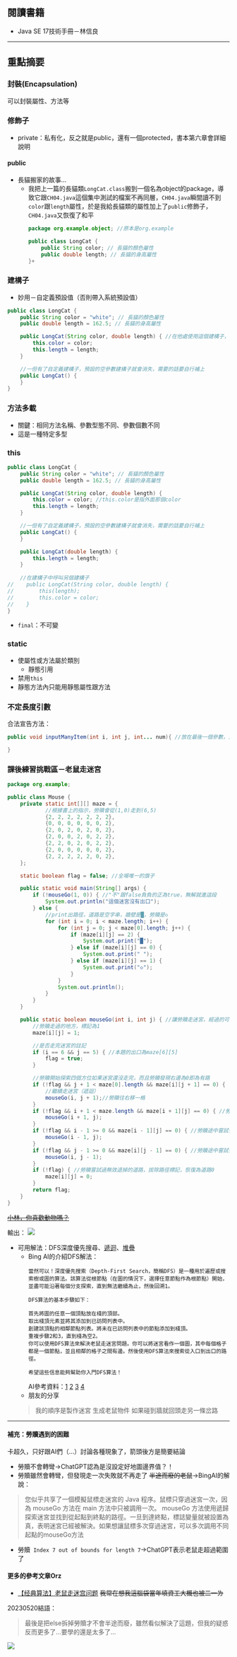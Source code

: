 ## 閱讀書籍
- Java SE 17技術手冊－林信良

***
## 重點摘要
### 封裝(Encapsulation)
可以封裝屬性、方法等
### 修飾子
- private：私有化，反之就是public，還有一個protected，書本第六章會詳細說明
#### public
- 長貓搬家的故事...
  - 我把上一篇的長貓類`LongCat.class`搬到一個名為object的package，導致它跟`CH04.java`這個集中測試的檔案不再同層，`CH04.java`瞬間讀不到`color`跟`length`屬性，於是我給長貓類的屬性加上了`public`修飾子，`CH04.java`又恢復了和平
    ```java
    package org.example.object; //原本是org.example

    public class LongCat {
        public String color; // 長貓的顏色屬性
        public double length; // 長貓的身高屬性
    }+
    ```
### 建構子
- 妙用－自定義預設值（否則帶入系統預設值）
```java
public class LongCat {
    public String color = "white"; // 長貓的顏色屬性
    public double length = 162.5; // 長貓的身高屬性

    public LongCat(String color, double length) { //在他處使用這個建構子，會初始第二次
        this.color = color;
        this.length = length;
    }

    //一但有了自定義建構子，預設的空參數建構子就會消失，需要的話要自行補上
    public LongCat() {
    }
}
```
### 方法多載
- 關鍵：相同方法名稱、參數型態不同、參數個數不同
- 這是一種特定多型
### this
```java
public class LongCat {
    public String color = "white"; // 長貓的顏色屬性
    public double length = 162.5; // 長貓的身高屬性

    public LongCat(String color, double length) {
        this.color = color; //this.color是指外面那個color
        this.length = length;
    }

    //一但有了自定義建構子，預設的空參數建構子就會消失，需要的話要自行補上
    public LongCat() {
    }

    public LongCat(double length) {
        this.length = length;
    }
    
    //在建構子中呼叫另個建構子
//    public LongCat(String color, double length) {
//        this(length);
//        this.color = color;
//    }
}

```
- `final`：不可變

### static
- 使屬性或方法屬於類別
  - 靜態引用
- 禁用`this`
- 靜態方法內只能用靜態屬性跟方法
### 不定長度引數
合法宣告方法：
```java
public void inputManyItem(int i, int j, int... num){ //放在最後一個參數，只能有一個

}
```
### 課後練習挑戰區－老鼠走迷宮
```java
package org.example;

public class Mouse {
    private static int[][] maze = {
            //根據書上的指示，勞贖會從(1,0)走到(6,5)
            {2, 2, 2, 2, 2, 2, 2},
            {0, 0, 0, 0, 0, 0, 2},
            {2, 0, 2, 0, 2, 0, 2},
            {2, 0, 0, 2, 0, 2, 2},
            {2, 2, 0, 2, 0, 2, 2},
            {2, 0, 0, 0, 0, 0, 2},
            {2, 2, 2, 2, 2, 0, 2},
    };

    static boolean flag = false; //全場唯一的旗子

    public static void main(String[] args) {
        if (!mouseGo(1, 0)) { //"不"跟false負負的正為true，無解就進這段
            System.out.println("這個迷宮沒有出口");
        } else {
            //print出路徑，道路是空字串，牆壁是█，勞贖是◇
            for (int i = 0; i < maze.length; i++) {
                for (int j = 0; j < maze[0].length; j++) {
                    if (maze[i][j] == 2) {
                        System.out.print("█");
                    } else if (maze[i][j] == 0) {
                        System.out.print(" ");
                    } else if (maze[i][j] == 1) {
                        System.out.print("◇");
                    }
                }
                System.out.println();
            }
        }
    }

    public static boolean mouseGo(int i, int j) { //讓勞贖走迷宮，經過的可行路線值改為1
        //勞贖走過的地方，標記為1
        maze[i][j] = 1;

        //是否走完迷宮的註記
        if (i == 6 && j == 5) { //本題的出口為maze[6][5]
            flag = true;
        }

        //勞贖開始探索四個方位如果迷宮還沒走完，而且勞贖發現右邊為0即為有路
        if (!flag && j + 1 < maze[0].length && maze[i][j + 1] == 0) {
            //繼續走迷宮（遞迴）
            mouseGo(i, j + 1);//勞贖往右移一格
        }
        if (!flag && i + 1 < maze.length && maze[i + 1][j] == 0) { //勞贖途中嘗試往下走的情況..
            mouseGo(i + 1, j);
        }
        if (!flag && i - 1 >= 0 && maze[i - 1][j] == 0) { //勞贖途中嘗試往上走的情況..
            mouseGo(i - 1, j);
        }
        if (!flag && j - 1 >= 0 && maze[i][j - 1] == 0) { //勞贖途中嘗試往左走的情況..
            mouseGo(i, j - 1);
        }
        if (!flag) { //勞贖嘗試過無效退掉的道路，拔除路徑標記，恢復為道路0
            maze[i][j] = 0;
        }
        return flag;
    }
}
```
~~[小林，你喜歡動物嗎？](https://www.youtube.com/watch?v=aHdKcQTsUzM)~~

輸出：
![](https://i.imgur.com/8W7NGnx.png)

- 可用解法：DFS深度優先搜尋、[遞迴](https://liuxiaozhu.github.io/algorithm-test/AlgorithmGossip/MouseGoMaze.htm)、[堆疊](https://hackmd.io/@AlienHackMd/Hykbu_fMI)
  - Bing AI的介紹DFS解法：
    ```
    當然可以！深度優先搜索（Depth-First Search，簡稱DFS）是一種用於遍歷或搜索樹或圖的算法。該算法從根節點（在圖的情況下，選擇任意節點作為根節點）開始，並盡可能沿著每個分支探索，直到無法繼續為止，然後回溯1。

    DFS算法的基本步驟如下：

    首先將圖的任意一個頂點放在棧的頂部。
    取出棧頂元素並將其添加到已訪問列表中。
    創建該頂點的相鄰節點列表。將未在已訪問列表中的節點添加到棧頂。
    重複步驟2和3，直到棧為空2。
    你可以使用DFS算法來解決老鼠走迷宮問題。你可以將迷宮看作一個圖，其中每個格子都是一個節點，並且相鄰的格子之間有邊。然後使用DFS算法來搜索從入口到出口的路徑。

    希望這些信息能夠幫助你入門DFS算法！
    ```
    AI參考資料：[1](https://www.programiz.com/dsa/graph-dfs) [2](https://www.simplilearn.com/tutorials/data-structure-tutorial/dfs-algorithm) [3](https://www.codingninjas.com/codestudio/library/dfs-depth-first-search-algorithm) [4](https://blog.csdn.net/weixin_43272781/article/details/82959089)
  - 朋友的分享
  >我的順序是製作迷宮 生成老鼠物件 如果碰到牆就回頭走另一條岔路

***
#### 補充：勞贖遇到的困難
卡超久，只好跟AI們（...）討論各種現象了，箭頭後方是簡要結論
- 勞贖不會轉彎->ChatGPT認為是沒設定好地圖邊界值？！
- 勞贖雖然會轉彎，但發現走一次失敗就不再走了 ~~半途而廢的老鼠~~->BingAI的解說：
>您似乎共享了一個模擬鼠標走迷宮的 Java 程序。鼠標只穿過迷宮一次，因為 mouseGo 方法在 main 方法中只被調用一次。 mouseGo 方法使用遞歸探索迷宮並找到從起點到終點的路徑。一旦到達終點，標誌變量就被設置為真，表明迷宮已經被解決。如果想讓鼠標多次穿過迷宮，可以多次調用不同起點的mouseGo方法
- 勞贖` Index 7 out of bounds for length 7`->ChatGPT表示老鼠走超過範圍了

#### 更多的參考文章Orz
- [【经典算法】老鼠走迷宫问题](https://blog.csdn.net/sky619351517/article/details/81147817)
~~我常在想我這腦袋當年填資工大概也被二一ㄌ~~

20230520結語：
>最後是把else拆掉勞贖才不會半途而廢，雖然看似解決了這題，但我的疑惑反而更多了...要學的還是太多了...

![](https://i.imgur.com/DsKBQVY.png)